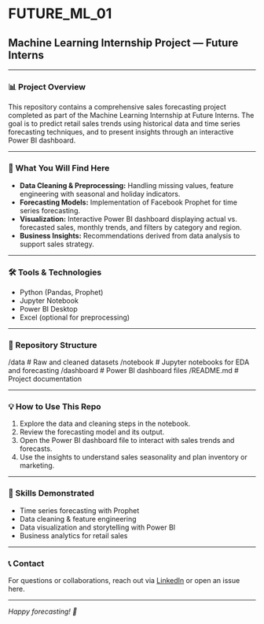 # FUTURE_ML_01

## Machine Learning Internship Project — Future Interns

---

### 📊 Project Overview

This repository contains a comprehensive sales forecasting project completed as part of the Machine Learning Internship at Future Interns. The goal is to predict retail sales trends using historical data and time series forecasting techniques, and to present insights through an interactive Power BI dashboard.

---

### 🚀 What You Will Find Here

- **Data Cleaning & Preprocessing:** Handling missing values, feature engineering with seasonal and holiday indicators.
- **Forecasting Models:** Implementation of Facebook Prophet for time series forecasting.
- **Visualization:** Interactive Power BI dashboard displaying actual vs. forecasted sales, monthly trends, and filters by category and region.
- **Business Insights:** Recommendations derived from data analysis to support sales strategy.

---

### 🛠 Tools & Technologies

- Python (Pandas, Prophet)
- Jupyter Notebook
- Power BI Desktop
- Excel (optional for preprocessing)

---

### 📁 Repository Structure

/data # Raw and cleaned datasets
/notebook # Jupyter notebooks for EDA and forecasting
/dashboard # Power BI dashboard files
/README.md # Project documentation


---

### 💡 How to Use This Repo

1. Explore the data and cleaning steps in the notebook.
2. Review the forecasting model and its output.
3. Open the Power BI dashboard file to interact with sales trends and forecasts.
4. Use the insights to understand sales seasonality and plan inventory or marketing.

---

### 🎯 Skills Demonstrated

- Time series forecasting with Prophet  
- Data cleaning & feature engineering  
- Data visualization and storytelling with Power BI  
- Business analytics for retail sales  

---

### 📞 Contact

For questions or collaborations, reach out via [LinkedIn](https://www.linkedin.com/in/your-profile) or open an issue here.

---

*Happy forecasting! 🚀*


